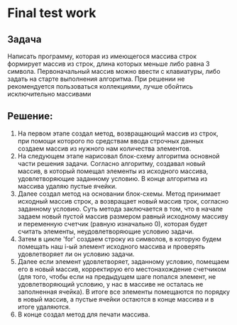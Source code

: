 # Final test work
## Задача
Написать программу, которая из имеющегося массива строк формирует массив из строк, длина которых меньше либо равна 3 символа. Первоначальный массив можно ввести с клавиатуры, либо задать на старте выполнения алгоритма. При решении не рекомендуется пользоваться коллекциями, лучше обойтись исключительно массивами
## Решение:
1. На первом этапе создал метод, возвращающий массив из строк, при помощи которого по средствам ввода строчных данных создаем массив из нужного нам количества элементов.
2. На следующем этапе нарисовал блок-схему алгоритма основной части решения задачи. 
Согласно алгоритму, создавал новый массив, в который помещал элементы из исходного массива, удовлетворяющие заданному условию. В конце алгоритма из массива удаляю пустые ячейки.
3. Далее создал метод на основании блок-схемы. Метод принимает исходный массив строк, а возвращает новый массив трок, согласно заданному условию. Суть метода заключается в том, что в начале задаем новый пустой массив размером равный исходному массиву и переменную счетчик (равную изначально 0), которая будет считать элементы, неудовлетворяющие условию задачи. 
4. Затем в цикле 'for' создаем строку из символов, в которую будем помещать наш i-ый элемент исходного массива и проверять удовлетворяет ли он условию задачи. 
5. Далее если элемент удовлетворяет, заданному условию, помещаем его в новый массив, корректирую его местонахождение счетчиком (для того, чтобы если на предыдущем шаге попался элемент, не удовлетворяющий условию, у нас в массиве не осталась не заполненная ячейка). В итоге все элементы помещаются по порядку в новый массив, а пустые ячейки остаются в конце массива и в итоге удаляются.
6. В конце создал метод для печати массива.
